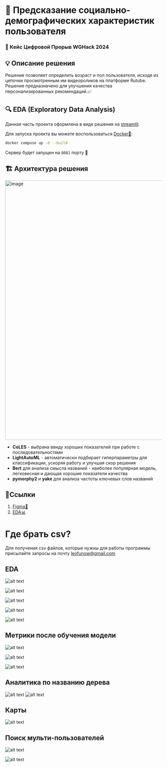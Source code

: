 # 🎯 Предсказание социально-демографических характеристик пользователя
### 🚀 Кейс Цифровой Прорыв WGHack 2024


## 💡 Описание решения
Решение позволяет определить возраст и пол пользователя, исходя из цепочки просмотренным им видеороликов на платформе Rutube. Решение предназначено для улучшения качества персонализированных рекомендаций.📈


## 🔍 EDA (Exploratory Data Analysis)
Данная часть проекта оформлена в виде решения на [streamlit](https://streamlit.io/). 

Для запуска проекта вы можете воспользоваться [Docker🐳](https://www.docker.com/):
```bash
docker compose up -d --build
```
Сервер будет запущен на `8081` порту 🚀


## 🏗️ Архитектура решения
<img width="832" alt="image" src="https://github.com/user-attachments/assets/a1444334-7c30-4953-8b69-7e731ba08f4a">

- **CoLES** - выбрана ввиду хороших показателей при работе с последовательностями
- **LightAutoML** - автоматически подбирает гиперпараметры для классификации, ускоряя работу и улучшая скор решения
- **Bert** для анализа смысла названий - наиболее популярная модель, легковесная и дающая хорошие показатели качества
- **pymorphy2** и **yake** для анализа частоты ключевых слов названий


## 🔗Ссылки
1. [Figma🎨](https://www.figma.com/design/yExf1RUZBxGp5qwNwys6tD/Untitled?node-id=0-1&t=47vaNiwexAYJIqlQ-1)
2. [EDA📊](http://95.165.8.212:8081/)


# Где брать csv?
Для получения csv файлов, которые нужны для работы программы присылайте запросы на почту leofunow@gmail.com

## EDA 

![alt text](./photos/image.png)

![alt text](./photos/image-1.png)

![alt text](./photos/image-2.png)

![alt text](./photos/image-3.png)

![alt text](./photos/image-4.png)

## Метрики после обучения модели 

![alt text](./photos/image-5.png)

![alt text](./photos/image-6.png)

![alt text](./photos/image-7.png)

## Аналитика по названию дерева

![alt text](./photos/image-9.png)
![alt text](./photos/image-10.png)

## Карты

![alt text](./photos/image-11.png)


## Поиск мульти-пользователей 

![alt text](./photos/image-12.png)

![alt text](./photos/image-13.png)